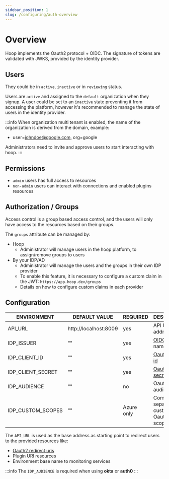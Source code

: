 ```yaml
---
sidebar_position: 1
slug: /configuring/auth-overview
---
```


# Overview

Hoop implements the Oauth2 protocol + OIDC. The signature of tokens are validated with JWKS, provided by the identity provider.

## Users

They could be in `active`, `inactive` or in `reviewing` status.

Users are `active` and assigned to the `default` organization when they signup. A user could be set to an `inactive` state preventing it from accessing the platform, however it's recommended to manage the state of users in the identity provider.

:::info
When organization multi tenant is enabled, the name of the organization is derived from the domain, example:
- user=johndoe@google.com, org=google

Administrators need to invite and approve users to start interacting with hoop.
:::

## Permissions

- `admin` users has full access to resources
- `non-admin` users can interact with connections and enabled plugins resources

## Authorization / Groups

Access control is a group based access control, and the users will only have access 
to the resources based on their groups.

The `groups` attribute can be managed by:
- Hoop
  - Administrator will manage users in the hoop platform, to assign/remove groups to users
- By your IDP/AD
  - Administrator will manage the users and the groups in their own IDP provider
  - To enable this feature, it is necessary to configure a custom claim in the JWT: `https://app.hoop.dev/groups`
  - Details on how to configure custom claims in each provider

## Configuration

| ENVIRONMENT       | DEFAULT VALUE         | REQUIRED   | DESCRIPTION                                                                                        |
| ----------------- | --------------------- |------------|----------------------------------------------------------------------------------------------------|
| API_URL           | http://localhost:8009 | yes        | API URL address                                                                                    | 
| IDP_ISSUER        | ""                    | yes        | [OIDC](https://openid.net/connect/) issuer name url                                                |
| IDP_CLIENT_ID     | ""                    | yes        | [Oauth2 client id](https://www.oauth.com/oauth2-servers/client-registration/client-id-secret/)     |
| IDP_CLIENT_SECRET | ""                    | yes        | [Oauth2 client secret](https://www.oauth.com/oauth2-servers/client-registration/client-id-secret/) |
| IDP_AUDIENCE      | ""                    | no         | Oauth2 audience                                                                                    |
| IDP_CUSTOM_SCOPES | ""                    | Azure only | Comma separated custom Oauth2 scopes                                                  |

The `API_URL` is used as the base address as starting point to redirect users to the provided resources like:

- [Oauth2 redirect uris](https://www.oauth.com/oauth2-servers/redirect-uris/)
- Plugin URI resources
- Environment base name to monitoring services

:::info
The `IDP_AUDIENCE` is required when using **okta** or **auth0**
:::